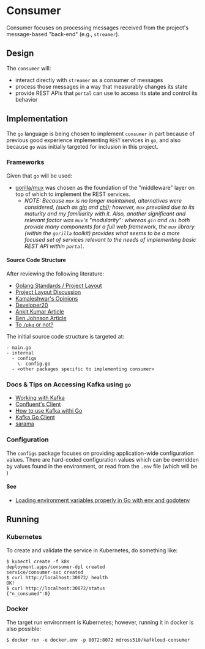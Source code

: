 # Consumer

Consumer focuses on processing messages received from the project's
message-based "back-end" (e.g., `streamer`).

## Design

The `consumer` will:
- interact directly with `streamer` as a consumer of messages
- process those messages in a way that measurably changes its state 
- provide REST APIs that `portal` can use to access its state and control
  its behavior

## Implementation

The `go` language is being chosen to implement `consumer` in part because
of previous good experience implementing `REST` services in `go`, and also
because `go` was initially targeted for inclusion in this project.

### Frameworks

Given that `go` will be used:

- [gorilla/mux](https://github.com/gorilla/mux) was chosen as the foundation
  of the "middleware" layer on top of which to implement the REST services.
  - _NOTE: Because `mux` is no longer maintained, alternatives were considered,
    (such as [gin](https://gin-gonic.com/) and [chi](https://github.com/go-chi/chi));
    however, `mux` prevailed due to its maturity and my familiarity with it.
    Also, another significant and relevant factor was `mux`'s "modularity":
    whereas `gin` and `chi` both provide many components for a full web framework,
    the `mux` library (within the `gorilla` toolkit) provides what seems to be
    a more focused set of services relevant to the needs of implementing basic
    REST API within `portal`._

#### Source Code Structure

After reviewing the following literature:

- [Golang Standards / Project Layout](https://github.com/golang-standards/project-layout)
- [Project Layout Discussion](https://www.developer.com/languages/go-project-layout/)
- [Kamaleshwar's Opinions](https://github.com/bnkamalesh/goapp)
- [Developer20](https://developer20.com/how-to-structure-go-code/)
- [Ankit Kumar Article](https://dev.to/jinxankit/go-project-structure-and-guidelines-4ccm)
- [Ben Johnson Article](https://medium.com/sellerapp/golang-project-structuring-ben-johnson-way-2a11035f94bc)
- [To `/pkg` or not?](https://travisjeffery.com/b/2019/11/i-ll-take-pkg-over-internal/)

The initial source code structure is targeted at:

```text
- main.go
- internal
  - configs
    \- config.go
  - <other packages specific to implementing consumer>
```

### Docs & Tips on Accessing Kafka using `go`

- [Working with Kafka](https://www.sohamkamani.com/golang/working-with-kafka/)
- [Confluent's Client](https://github.com/confluentinc/confluent-kafka-go)
- [How to use Kafka withi Go](https://www.educative.io/answers/how-to-use-kafka-with-go)
- [Kafka Go Client](https://docs.confluent.io/kafka-clients/go/current/overview.html)
- [sarama](https://github.com/Shopify/sarama)

### Configuration

The `configs` package focuses on providing application-wide
configuration values.  There are hard-coded configuration 
values which can be overridden by values found in the
environment, or read from the `.env` file (which will be )

#### See
- [Loading environment variables properly in Go with env and godotenv](https://www.thedevelopercafe.com/articles/loading-environment-variables-properly-in-go-with-env-and-godotenv-7ec94d4101a7)

## Running

### Kubernetes

To create and validate the service in Kubernetes, do something like:

```shell
$ kubectl create -f k8s
deployment.apps/consumer-dpl created
service/consumer-svc created
$ curl http://localhost:30072/_health
OK!
$ curl http://localhost:30072/status
{"n_consumed":0}
```

### Docker

The target run environment is Kubernetes; however, running it
in docker is also possible:

```shell
$ docker run -e docker.env -p 8072:8072 mdross510/kafkloud-consumer
```